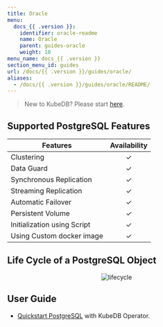 ```yaml
---
title: Oracle
menu:
  docs_{{ .version }}:
    identifier: oracle-readme
    name: Oracle
    parent: guides-oracle
    weight: 10
menu_name: docs_{{ .version }}
section_menu_id: guides
url: /docs/{{ .version }}/guides/oracle/
aliases:
  - /docs/{{ .version }}/guides/oracle/README/
---
```


> New to KubeDB? Please start [here](/docs/README.md).

## Supported PostgreSQL Features

| Features                           | Availability |
|------------------------------------|:------------:|
| Clustering                         |   &#10003;   |
| Data Guard                         |   &#10003;   |
| Synchronous Replication            |   &#10003;   |
| Streaming Replication              |   &#10003;   |
| Automatic Failover                 |   &#10003;   |
| Persistent Volume                  |   &#10003;   |
| Initialization using Script        |   &#10003;   |
| Using Custom docker image          |   &#10003;   |

## Life Cycle of a PostgreSQL Object

<p align="center">
  <img alt="lifecycle"  src="/docs/images/postgres/lifecycle.png">
</p>

## User Guide

- [Quickstart PostgreSQL](/docs/guides/postgres/quickstart/quickstart.md) with KubeDB Operator.


